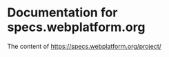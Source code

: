 Documentation for specs.webplatform.org
=====================

The content of https://specs.webplatform.org/project/
